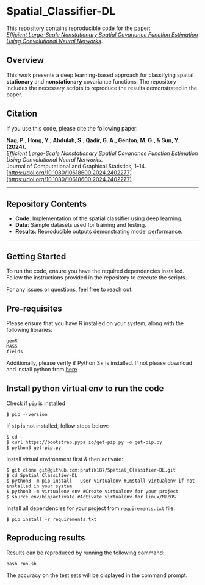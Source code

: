 # Spatial_Classifier-DL

This repository contains reproducible code for the paper:  
[*Efficient Large-Scale Nonstationary Spatial Covariance Function Estimation Using Convolutional Neural Networks*](https://doi.org/10.1080/10618600.2024.2402277).  

## Overview

This work presents a deep learning-based approach for classifying spatial **stationary** and **nonstationary** covariance functions. The repository includes the necessary scripts to reproduce the results demonstrated in the paper.

## Citation

If you use this code, please cite the following paper:

**Nag, P., Hong, Y., Abdulah, S., Qadir, G. A., Genton, M. G., & Sun, Y. (2024).**  
*Efficient Large-Scale Nonstationary Spatial Covariance Function Estimation Using Convolutional Neural Networks*.  
Journal of Computational and Graphical Statistics, 1–14.  
[https://doi.org/10.1080/10618600.2024.2402277](https://doi.org/10.1080/10618600.2024.2402277)

---

## Repository Contents

- **Code**: Implementation of the spatial classifier using deep learning.
- **Data**: Sample datasets used for training and testing.
- **Results**: Reproducible outputs demonstrating model performance.

---

## Getting Started

To run the code, ensure you have the required dependencies installed. Follow the instructions provided in the repository to execute the scripts.

For any issues or questions, feel free to reach out.


## Pre-requisites

Please ensure that you have R installed on your system, along with the following libraries:
```
geoR
MASS
fields
```
Additionally, please verify if Python 3+ is installed. If not please download and install python from [here](https://www.python.org/downloads/)

## Install python virtual env to run the code

Check if `pip` is installed

`$ pip --version`

If `pip` is not installed, follow steps below:

```
$ cd ~
$ curl https://bootstrap.pypa.io/get-pip.py -o get-pip.py
$ python3 get-pip.py
```

Install virtual environment first & then activate:

```
$ git clone git@github.com:pratik187/Spatial_Classifier-DL.git
$ cd Spatial_Classifier-DL
$ python3 -m pip install --user virtualenv #Install virtualenv if not installed in your system
$ python3 -m virtualenv env #Create virtualenv for your project
$ source env/bin/activate #Activate virtualenv for linux/MacOS
```

Install all dependencies for your project from `requirements.txt` file:

```
$ pip install -r requirements.txt
```

## Reproducing results

Results can be reproduced by running the following command:
```
bash run.sh
```
The accuracy on the test sets will be displayed in the command prompt.



